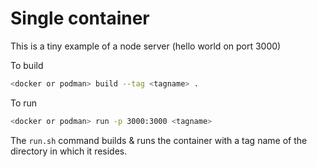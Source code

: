 # Single container

This is a tiny example of a node server (hello world on port 3000)

To build

```bash
<docker or podman> build --tag <tagname> .
```

To run

```bash
<docker or podman> run -p 3000:3000 <tagname>
```

The `run.sh` command builds & runs the container with a tag name of the directory in which it resides.
